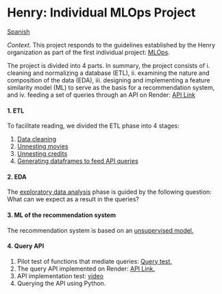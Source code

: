 # Henry: Individual MLOps Project

[Spanish]()

*Context.* This project responds to the guidelines established by the Henry organization as part of the first individual project: [MLOps](https://github.com/soyHenry/PI_ML_OPS).

The project is divided into 4 parts. In summary, the project consists of i. cleaning and normalizing a database (ETL), ii. examining the nature and composition of the data (EDA), iii. designing and implementing a feature similarity model (ML) to serve as the basis for a recommendation system, and iv. feeding a set of queries through an API on Render: [API Link](https://henry-mlops-imdb.onrender.com/docs)

#### 1. ETL
To facilitate reading, we divided the ETL phase into 4 stages:
1. [Data cleaning](data_prcssng/01_etl_movies_subset_limpiar.ipynb)
2. [Unnesting movies](data_prcssng/02_etl_movies_desanidar_v3.ipynb)
3. [Unnesting credits](data_prcssng/03_etl_credits_desanidar_v3.ipynb)
4. [Generating dataframes to feed API queries](data_prcssng/04_etl_merge_datafinal_v2.ipynb)

#### 2. EDA
The [exploratory data analysis](data_prcssng/05_eda_v1.ipynb) phase is guided by the following question: What can we expect as a result in the queries?

#### 3. ML of the recommendation system
The recommendation system is based on an [unsupervised model.](data_prcssng/06_ml_recomendaciones_v3.ipynb)

#### 4. Query API

1. Pilot test of functions that mediate queries: [Query test.](data_prcssng/07_test_funciones.ipynb)
2. The query API implemented on Render: [API Link.](https://henry-mlops-imdb.onrender.com/docs)
3. API implementation test: [video](https://drive.google.com/file/d/1h8k3CaLe0Q51vcL0pdxmG2JCakkP_UNy/view?usp=sharing)
4. Querying the API using Python.